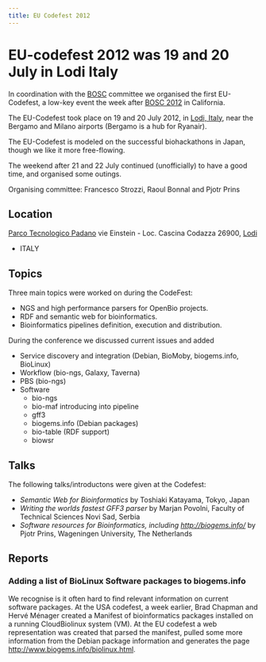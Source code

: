 ```yaml
---
title: EU Codefest 2012
---
```


EU-codefest 2012 was 19 and 20 July in Lodi Italy
=================================================

In coordination with the [BOSC](BOSC "wikilink") committee we organised
the first EU-Codefest, a low-key event the week after [BOSC
2012](BOSC_2012 "wikilink") in California.

The EU-Codefest took place on 19 and 20 July 2012, in [Lodi,
Italy](http://www.openstreetmap.org/?lat=45.31&lon=9.508&zoom=10&layers=M),
near the Bergamo and Milano airports (Bergamo is a hub for Ryanair).

The EU-Codefest is modeled on the successful biohackathons in Japan,
though we like it more free-flowing.

The weekend after 21 and 22 July continued (unofficially) to have a good
time, and organised some outings.

Organising committee: Francesco Strozzi, Raoul Bonnal and Pjotr Prins

Location
--------

[Parco Tecnologico Padano](http://www.tecnoparco.org/) vie Einstein -
Loc. Cascina Codazza 26900,
[Lodi](http://www.openstreetmap.org/?lat=45.31&lon=9.508&zoom=10&layers=M)
- ITALY

Topics
------

Three main topics were worked on during the CodeFest:

-   NGS and high performance parsers for OpenBio projects.
-   RDF and semantic web for bioinformatics.
-   Bioinformatics pipelines definition, execution and distribution.

During the conference we discussed current issues and added

-   Service discovery and integration (Debian, BioMoby,
    biogems.info, BioLinux)
-   Workflow (bio-ngs, Galaxy, Taverna)
-   PBS (bio-ngs)
-   Software
    -   bio-ngs
    -   bio-maf introducing into pipeline
    -   gff3
    -   biogems.info (Debian packages)
    -   bio-table (RDF support)
    -   biowsr

Talks
-----

The following talks/introductons were given at the Codefest:

-   *Semantic Web for Bioinformatics* by Toshiaki Katayama, Tokyo, Japan
-   *Writing the worlds fastest GFF3 parser* by Marjan Povolni, Faculty
    of Technical Sciences Novi Sad, Serbia
-   *Software resources for Bioinformatics, including
    <http://biogems.info/>* by Pjotr Prins, Wageningen University, The
    Netherlands

Reports
-------

### Adding a list of BioLinux Software packages to biogems.info

We recognise is it often hard to find relevant information on current
software packages. At the USA codefest, a week earlier, Brad Chapman and
Hervé Ménager created a Manifest of bioinformatics packages installed on
a running CloudBiolinux system (VM). At the EU codefest a web
representation was created that parsed the manifest, pulled some more
information from the Debian package information and generates the page
<http://www.biogems.info/biolinux.html>.
